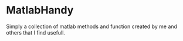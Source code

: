 # MatlabHandy
Simply a collection of matlab methods and function created by me and others that I find usefull.
